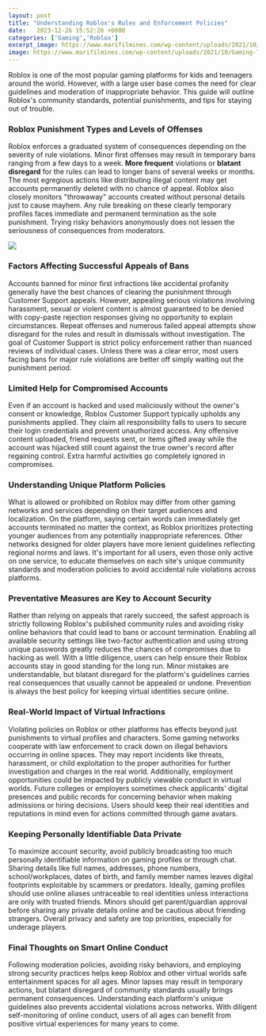 ```yaml
---
layout: post
title: "Understanding Roblox's Rules and Enforcement Policies"
date:   2023-12-26 15:52:26 +0000
categories: ['Gaming','Roblox']
excerpt_image: https://www.marifilmines.com/wp-content/uploads/2021/10/Gaming-Tips-Roblox-Rules.jpg
image: https://www.marifilmines.com/wp-content/uploads/2021/10/Gaming-Tips-Roblox-Rules.jpg
---
```


Roblox is one of the most popular gaming platforms for kids and teenagers around the world. However, with a large user base comes the need for clear guidelines and moderation of inappropriate behavior. This guide will outline Roblox's community standards, potential punishments, and tips for staying out of trouble.
### **Roblox Punishment Types and Levels of Offenses**
Roblox enforces a graduated system of consequences depending on the severity of rule violations. Minor first offenses may result in temporary bans ranging from a few days to a week. **More frequent** violations or **blatant disregard** for the rules can lead to longer bans of several weeks or months. The most egregious actions like distributing illegal content may get accounts permanently deleted with no chance of appeal. 
Roblox also closely monitors "throwaway" accounts created without personal details just to cause mayhem. Any rule breaking on these clearly temporary profiles faces immediate and permanent termination as the sole punishment. Trying risky behaviors anonymously does not lessen the seriousness of consequences from moderators.

![](https://www.marifilmines.com/wp-content/uploads/2021/10/Gaming-Tips-Roblox-Rules.jpg)
### **Factors Affecting Successful Appeals of Bans**  
Accounts banned for minor first infractions like accidental profanity generally have the best chances of clearing the punishment through Customer Support appeals. However, appealing serious violations involving harassment, sexual or violent content is almost guaranteed to be denied with copy-paste rejection responses giving no opportunity to explain circumstances.
Repeat offenses and numerous failed appeal attempts show disregard for the rules and result in dismissals without investigation. The goal of Customer Support is strict policy enforcement rather than nuanced reviews of individual cases. Unless there was a clear error, most users facing bans for major rule violations are better off simply waiting out the punishment period.
### **Limited Help for Compromised Accounts**
Even if an account is hacked and used maliciously without the owner's consent or knowledge, Roblox Customer Support typically upholds any punishments applied. They claim all responsibility falls to users to secure their login credentials and prevent unauthorized access. Any offensive content uploaded, friend requests sent, or items gifted away while the account was hijacked still count against the true owner's record after regaining control. Extra harmful activities go completely ignored in compromises.
### **Understanding Unique Platform Policies**
What is allowed or prohibited on Roblox may differ from other gaming networks and services depending on their target audiences and localization. On the platform, saying certain words can immediately get accounts terminated no matter the context, as Roblox prioritizes protecting younger audiences from any potentially inappropriate references. 
Other networks designed for older players have more lenient guidelines reflecting regional norms and laws. It's important for all users, even those only active on one service, to educate themselves on each site's unique community standards and moderation policies to avoid accidental rule violations across platforms.
### **Preventative Measures are Key to Account Security**  
Rather than relying on appeals that rarely succeed, the safest approach is strictly following Roblox's published community rules and avoiding risky online behaviors that could lead to bans or account termination. Enabling all available security settings like two-factor authentication and using strong unique passwords greatly reduces the chances of compromises due to hacking as well.
With a little diligence, users can help ensure their Roblox accounts stay in good standing for the long run. Minor mistakes are understandable, but blatant disregard for the platform's guidelines carries real consequences that usually cannot be appealed or undone. Prevention is always the best policy for keeping virtual identities secure online.
### **Real-World Impact of Virtual Infractions**  
Violating policies on Roblox or other platforms has effects beyond just punishments to virtual profiles and characters. Some gaming networks cooperate with law enforcement to crack down on illegal behaviors occurring in online spaces. They may report incidents like threats, harassment, or child exploitation to the proper authorities for further investigation and charges in the real world.
Additionally, employment opportunities could be impacted by publicly viewable conduct in virtual worlds. Future colleges or employers sometimes check applicants' digital presences and public records for concerning behavior when making admissions or hiring decisions. Users should keep their real identities and reputations in mind even for actions committed through game avatars.
### **Keeping Personally Identifiable Data Private**  
To maximize account security, avoid publicly broadcasting too much personally identifiable information on gaming profiles or through chat. Sharing details like full names, addresses, phone numbers, school/workplaces, dates of birth, and family member names leaves digital footprints exploitable by scammers or predators. 
Ideally, gaming profiles should use online aliases untraceable to real identities unless interactions are only with trusted friends. Minors should get parent/guardian approval before sharing any private details online and be cautious about friending strangers. Overall privacy and safety are top priorities, especially for underage players.
### **Final Thoughts on Smart Online Conduct**
Following moderation policies, avoiding risky behaviors, and employing strong security practices helps keep Roblox and other virtual worlds safe entertainment spaces for all ages. Minor lapses may result in temporary actions, but blatant disregard of community standards usually brings permanent consequences. Understanding each platform's unique guidelines also prevents accidental violations across networks. With diligent self-monitoring of online conduct, users of all ages can benefit from positive virtual experiences for many years to come.